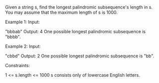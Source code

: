 Given a string s, find the longest palindromic subsequence's length in s. You may assume that the maximum length of s is 1000.

Example 1:
Input:

"bbbab"
Output:
4
One possible longest palindromic subsequence is "bbbb".

Example 2:
Input:

"cbbd"
Output:
2
One possible longest palindromic subsequence is "bb".

Constraints:

1 <= s.length <= 1000
s consists only of lowercase English letters.
